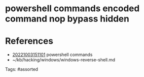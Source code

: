 # powershell commands encoded command nop bypass hidden

# References
- [20221003151101](/zet/20221003151101/) powershell commands
- ~/kb/hacking/windows/windows-reverse-shell.md

Tags:
    #assorted

